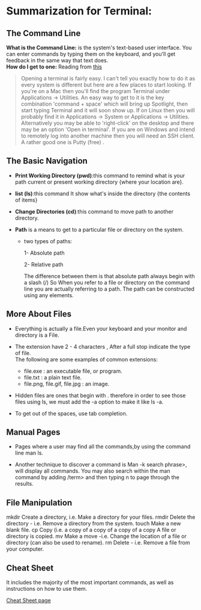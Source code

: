 # Summarization for Terminal:
## The Command Line
 **What is the Command Line:**
 is the system's text-based user interface. You can enter commands by typing them on the keyboard, and you'll get feedback in the same way that text does.<br>
 **How do I get to one:**
 Reading from [this](https://ryanstutorials.net/linuxtutorial/commandline.php)

 >Opening a terminal is fairly easy. I can't tell you exactly how to do it as every system is different but here are a few places to start looking.
If you're on a Mac then you'll find the program Terminal under Applications -> Utilities. An easy way to get to it is the key combination 'command + space' which will bring up Spotlight, then start typing Terminal and it will soon show up.
If on Linux then you will probably find it in Applications -> System or Applications -> Utilities. Alternatively you may be able to 'right-click' on the desktop and there may be an option 'Open in terminal'.
If you are on Windows and intend to remotely log into another machine then you will need an SSH client. A rather good one is Putty (free) . 

## The Basic Navigation
- **Print Working Directory (pwd)**:this command  to remind what is your path current or present working directory {where your location are}.
- **list (ls)**:this command It show what's inside the directory {the contents of items}
- **Change Directories (cd)**:this command to move path to another directory.
- **Path** is a means to get to a particular file or directory on the system.

  - two types of paths:

       1- Absolute path 
  
       2- Relative path<br> 
       
       The difference between them is that absolute path always begin with a slash (/)
So When you refer to a file or directory on the command line you are actually referring to a path. The path can be constructed using any elements.
 
## More About Files
- Everything is actually a file.Even your keyboard and your monitor and directory is a File.<br>
- The extension have 2 - 4 characters , After a full stop indicate the type of file.
<br> The following are some examples of common extensions:
   - file.exe : an executable file, or program.
   - file.txt : a plain text file.
   - file.png, file.gif, file.jpg : an image.

- Hidden files are ones that begin with . therefore in order to see those files using ls, we must add the -a option to make it like ls -a. 

- To get out of the spaces, use tab completion.

## Manual Pages
- Pages where a user may find all the commands,by using the command line man ls.<br>

- Another technique to discover a command is Man -k search phrase>, will display all commands. You may also search within the man command by adding /term> and then typing n to page through the results.

## File Manipulation
mkdir Create a directory, i.e. Make a directory for your files. rmdir Delete the directory - i.e. Remove a directory from the system. touch Make a new blank file. cp Copy (i.e. a copy of a copy of a copy of a copy A file or directory is copied. mv Make a move -i.e. Change the location of a file or directory (can also be used to rename). rm Delete - i.e. Remove a file from your computer.


## Cheat Sheet
 It includes the majority of the most important commands, as well as instructions on how to use them.

[Cheat Sheet page](https://ryanstutorials.net/linuxtutorial/cheatsheet.php)
